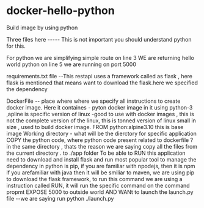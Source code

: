 # docker-hello-python
Build image by using python

Three files here -----
This is not important you should understand python for this.

For python we are simplifying simple route on line 3
WE are returning hello world python on line 5
we are running on port 5000


requirements.txt file --This restapi uses a framework called as flask , here flask is mentioned that means want to download the flask.here we specified the dependency


DockerFile -- place where where we specify all instructions to create docker image.
Here it containes - pyton docker image in it using python-3 ,apline is specific version of linux -good to use with docker images , this is not the complete version of the linux,
this is tonned version of linux small in size , used to build docker image.
FROM python:alpine3.10  this is base image
Working directory - what will be the dierctory for specific application
COPY the python code, where python code present related to dockerfile ? in the same directory , thats the reason we are saying copy all the files from the current directory . to 
./app folder
To be able to RUN this application need to  download and install flask and run most popular tool to manage the dependency in python is pip, if you are familiar with npodejs, then it is npm
if you arefamiliar with java then it will be smiliar to maven, we are using pip to download the flask framework, to run this command we are using a instruction called RUN, it will run the specific command
on the command propmt
EXPOSE 5000 to outside world
AND WANt to launch the launch.py file  --we are saying run python ./launch.py      
